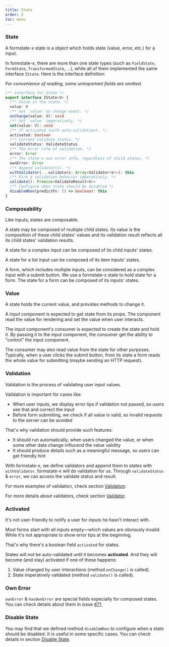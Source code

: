 ```yaml
---
title: State
order: 2
toc: menu
---
```


### State

A formstate-x state is a object which holds state (value, error, etc.) for a input.

In formstate-x, there are more than one state types (such as `FieldState`, `FormState`, `TransformedState`, ...), while all of them implemented the same interface `IState`. Here is the interface definition:

_For convenience of reading, some unimportant fields are omitted._

```ts
/** interface for State */
export interface IState<V> {
  /** Value in the state. */
  value: V
  /** Set `value` on change event. */
  onChange(value: V): void
  /** Set `value` imperatively. */
  set(value: V): void
  /** If activated (with auto-validation). */
  activated: boolean
  /** Current validate status. */
  validateStatus: ValidateStatus
  /** The error info of validation. */
  error: Error
  /** The state's own error info, regardless of child states. */
  ownError: Error
  /** Append validator(s). */
  withValidator(...validators: Array<Validator<V>>): this
  /** Fire a validation behavior imperatively. */
  validate(): Promise<ValidateResult<V>>
  /** Configure when state should be disabled */
  disableWhen(predictFn: () => boolean): this
}
```

### Composability

Like inputs, states are composable.

A state may be composed of multiple child states. Its value is the composition of these child states' values and its validation result reflects all its child states' validation results.

A state for a complex input can be composed of its child inputs' states.

A state for a list input can be composed of its item inputs' states.

A form, which includes multiple inputs, can be considered as a complex input with a submit button. We use a formstate-x state to hold state for a form. The state for a form can be composed of its inputs' states.

### Value

A state holds the current value, and provides methods to change it.

A input component is expected to get state from its props. The component read the value for rendering and set the value when user interacts.

The input component's consumer is expected to create the state and hold it. By passing it to the input component, the consumer get the ability to "control" the input component.

The consumer may also read value from the state for other purposes. Typically, when a user clicks the submit button, from its state a form reads the whole value for submitting (maybe sending an HTTP request).

### Validation

Validation is the process of validating user input values.

Validation is important for cases like:

* When user inputs, we display error tips if validation not passed, so users see that and correct the input
* Before form submiiting, we check if all value is valid, so invalid requests to the server can be avoided

That's why validation should provide such features:

* It should run automatically, when users changed the value, or when some other data change influcend the value validity
* It should produce details such as a meaningful message, so users can get friendly hint

With formstate-x, we define validators and append them to states with `withValidator`. formstate-x will do validation for us. Through `validateStatus` & `error`, we can access the validate status and result.

For more examples of validation, check section [Validation](/guide/validation).

For more details about validators, check section [Validator](/concepts/validator).

### Activated

It's not user-friendly to notify a user for inputs he hasn't interact with.

Most forms start with all inputs empty—which values are obviously invalid. While it's not appropriate to show error tips at the beginning.

That's why there's a boolean field `activated` for states.

States will not be auto-validated until it becomes **activated**. And they will become (and stay) activated if one of these happens:

1. Value changed by user interactions (method `onChange()` is called). 
2. State imperatively validated (method `validate()` is called).

### Own Error

`ownError` & `hasOwnError` are special fields especially for composed states. You can check details about them in issue [#71](https://github.com/qiniu/formstate-x/issues/71).

### Disable State

You may find that we defined method `disableWhen` to configure when a state should be disabled. It is useful in some specific cases. You can check details in section [Disable State](/guide/advanced#disable-state).
